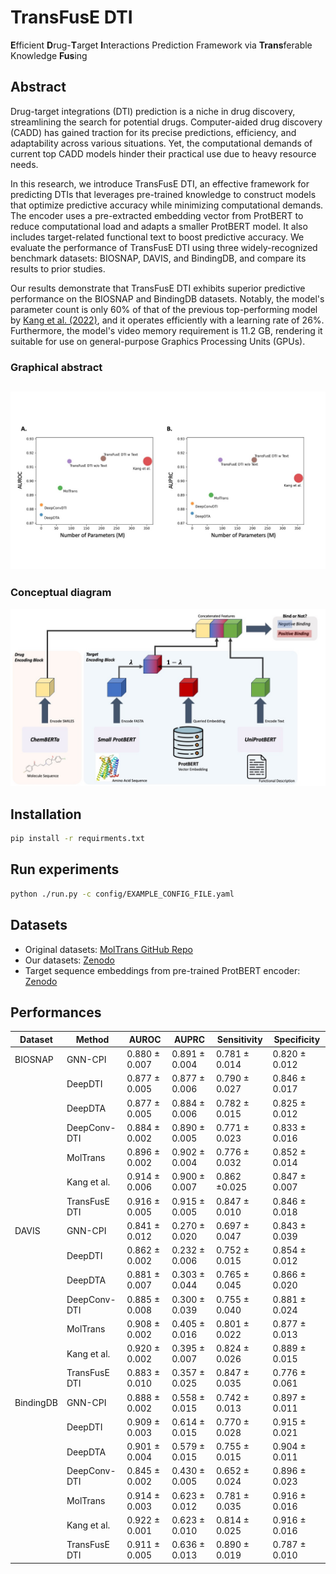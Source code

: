 # TransFusE DTI

**E**fficient **D**rug-**T**arget **I**nteractions Prediction Framework via **Trans**ferable Knowledge **Fus**ing



## Abstract

Drug-target integrations (DTI) prediction is a niche in drug discovery, streamlining the search for potential drugs. Computer-aided drug discovery (CADD) has gained traction for its precise predictions, efficiency, and adaptability across various situations. Yet, the computational demands of current top CADD models hinder their practical use due to heavy resource needs.

In this research, we introduce TransFusE DTI, an effective framework for predicting DTIs that leverages pre-trained knowledge to construct models that optimize predictive accuracy while minimizing computational demands. The encoder uses a pre-extracted embedding vector from ProtBERT to reduce computational load and adapts a smaller ProtBERT model. It also includes target-related functional text to boost predictive accuracy. We evaluate the performance of TransFusE DTI using three widely-recognized benchmark datasets: BIOSNAP, DAVIS, and BindingDB, and compare its results to prior studies.

Our results demonstrate that TransFusE DTI exhibits superior predictive performance on the BIOSNAP and BindingDB datasets. Notably, the model's parameter count is only 60% of that of the previous top-performing model by [Kang et al. (2022)](https://www.mdpi.com/1999-4923/14/8/1710), and it operates efficiently with a learning rate of 26%. Furthermore, the model's video memory requirement is 11.2 GB, rendering it suitable for use on general-purpose Graphics Processing Units (GPUs). 



### Graphical abstract

## ![figure_1](fig/figure_1.jpeg)



### Conceptual diagram

![figure_2](fig/figure_2.jpeg)



## Installation

```bash
pip install -r requirments.txt
```



## Run experiments

```bash
python ./run.py -c config/EXAMPLE_CONFIG_FILE.yaml
```



## Datasets

- Original datasets: [MolTrans GitHub Repo](https://github.com/kexinhuang12345/MolTrans/tree/master/dataset)
- Our datasets: [Zenodo]()
- Target sequence embeddings from pre-trained ProtBERT encoder: [Zenodo]()



## Performances

| Dataset   | Method        | AUROC         | AUPRC         | Sensitivity   | Specificity   |
| --------- | ------------- | ------------- | ------------- | ------------- | ------------- |
| BIOSNAP   | GNN-CPI       | 0.880 ± 0.007 | 0.891 ± 0.004 | 0.781 ± 0.014 | 0.820 ± 0.012 |
|           | DeepDTI       | 0.877 ± 0.005 | 0.877 ± 0.006 | 0.790 ± 0.027 | 0.846 ± 0.017 |
|           | DeepDTA       | 0.877 ± 0.005 | 0.884 ± 0.006 | 0.782 ± 0.015 | 0.825 ± 0.012 |
|           | DeepConv-DTI  | 0.884 ± 0.002 | 0.890 ± 0.005 | 0.771 ± 0.023 | 0.833 ± 0.016 |
|           | MolTrans      | 0.896 ± 0.002 | 0.902 ± 0.004 | 0.776 ± 0.032 | 0.852 ± 0.014 |
|           | Kang et al.   | 0.914 ± 0.006 | 0.900 ± 0.007 | 0.862 ±0.025  | 0.847 ± 0.007 |
|           | TransFusE DTI | 0.916 ± 0.005 | 0.915 ± 0.005 | 0.847 ± 0.010 | 0.846 ± 0.018 |
| DAVIS     | GNN-CPI       | 0.841 ± 0.012 | 0.270 ± 0.020 | 0.697 ± 0.047 | 0.843 ± 0.039 |
|           | DeepDTI       | 0.862 ± 0.002 | 0.232 ± 0.006 | 0.752 ± 0.015 | 0.854 ± 0.012 |
|           | DeepDTA       | 0.881 ± 0.007 | 0.303 ± 0.044 | 0.765 ± 0.045 | 0.866 ± 0.020 |
|           | DeepConv-DTI  | 0.885 ± 0.008 | 0.300 ± 0.039 | 0.755 ± 0.040 | 0.881 ± 0.024 |
|           | MolTrans      | 0.908 ± 0.002 | 0.405 ± 0.016 | 0.801 ± 0.022 | 0.877 ± 0.013 |
|           | Kang et al.   | 0.920 ± 0.002 | 0.395 ± 0.007 | 0.824 ± 0.026 | 0.889 ± 0.015 |
|           | TransFusE DTI | 0.883 ± 0.010 | 0.357 ± 0.025 | 0.847 ± 0.035 | 0.776 ± 0.061 |
| BindingDB | GNN-CPI       | 0.888 ± 0.002 | 0.558 ± 0.015 | 0.742 ± 0.013 | 0.897 ± 0.011 |
|           | DeepDTI       | 0.909 ± 0.003 | 0.614 ± 0.015 | 0.770 ± 0.028 | 0.915 ± 0.021 |
|           | DeepDTA       | 0.901 ± 0.004 | 0.579 ± 0.015 | 0.755 ± 0.015 | 0.904 ± 0.011 |
|           | DeepConv-DTI  | 0.845 ± 0.002 | 0.430 ± 0.005 | 0.652 ± 0.024 | 0.896 ± 0.023 |
|           | MolTrans      | 0.914 ± 0.003 | 0.623 ± 0.012 | 0.781 ± 0.035 | 0.916 ± 0.016 |
|           | Kang et al.   | 0.922 ± 0.001 | 0.623 ± 0.010 | 0.814 ± 0.025 | 0.916 ± 0.016 |
|           | TransFusE DTI | 0.911 ± 0.005 | 0.636 ± 0.013 | 0.890 ± 0.019 | 0.787 ± 0.010 |
